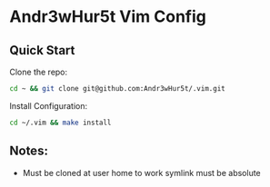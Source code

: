 # Andr3wHur5t Vim Config

## Quick Start

Clone the repo:

```bash
cd ~ && git clone git@github.com:Andr3wHur5t/.vim.git
```

Install Configuration:

```bash
cd ~/.vim && make install
```
## Notes:

- Must be cloned at user home to work symlink must be absolute

